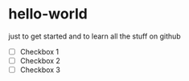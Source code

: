 # hello-world
just to get started
and to learn all the stuff on github

- [ ] Checkbox 1
- [ ] Checkbox 2
- [ ] Checkbox 3
